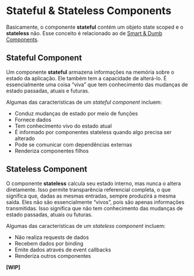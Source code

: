 # Stateful & Stateless Components

Basicamente, o componente **stateful** contém um objeto state scoped e o **stateless** não. Esse conceito é relacionado ao de [Smart & Dumb Components](Smart%20&%20Dumb%20Components.md).

## Stateful Component
Um componente **stateful** armazena informações na memória sobre o estado da aplicação. Ele também tem a capacidade de alterá-lo. É essencialmente uma coisa “viva” que tem conhecimento das mudanças de estado passadas, atuais e futuras.

Algumas das características de um *stateful component* incluem:
- Conduz mudanças de estado por meio de funções
- Fornece dados
- Tem conhecimento vivo do estado atual
- É informado por componentes stateless quando algo precisa ser alterado
- Pode se comunicar com dependências externas
- Renderiza componentes filhos 

## Stateless Component
O componente **stateless** calcula seu estado interno, mas nunca o altera diretamente. Isso permite transparência referencial completa, o que significa que, dadas as mesmas entradas, sempre produzirá a mesma saída. Eles não são essencialmente “vivos”, pois são apenas informações transmitidas. Isso significa que não tem conhecimento das mudanças de estado passadas, atuais ou futuras.

Algumas das características de um *stateless component* incluem:
- Não realiza requests de dados
- Recebem dados por binding
- Emite dados através de event callbacks
- Renderiza outros componentes
  
**[WIP]**